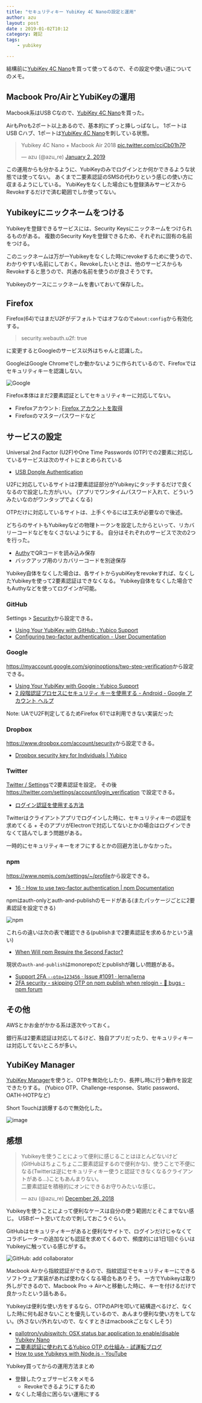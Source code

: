 ```yaml
---
title: "セキュリティキー YubiKey 4C Nanoの設定と運用"
author: azu
layout: post
date : 2019-01-02T10:12
category: 雑記
tags:
    - yubikey

---
```


結構前に[YubiKey 4C Nano](https://www.yubico.com/product/yubikey-4-series/#yubikey-4c-nano)を買って使ってるので、その設定や使い道についてのメモ。

## Macbook Pro/AirとYubiKeyの運用

Macbook系はUSB Cなので、[YubiKey 4C Nano](https://www.yubico.com/product/yubikey-4-series/#yubikey-4c-nano)を買った。

AirもProも2ポート以上あるので、基本的にずっと挿しっぱなし。
1ポートはUSB Cハブ、1ポートは[YubiKey 4C Nano](https://www.yubico.com/product/yubikey-4-series/#yubikey-4c-nano)を刺している状態。

<blockquote class="twitter-tweet" data-lang="en"><p lang="en" dir="ltr">Yubikey 4C Nano + Macbook Air 2018 <a href="https://t.co/cciCb01h7P">pic.twitter.com/cciCb01h7P</a></p>&mdash; azu (@azu_re) <a href="https://twitter.com/azu_re/status/1080271802163638272?ref_src=twsrc%5Etfw">January 2, 2019</a></blockquote>
<script async src="https://platform.twitter.com/widgets.js" charset="utf-8"></script>

この運用からも分かるように、YubiKeyのみでログインとか何かできるような状態では使ってない。
あくまで二要素認証のSMSの代わりという感じの使い方に収まるようにしている。
YubiKeyをなくした場合にも登録済みサービスからRevokeするだけで済む範囲でしか使ってない。

## Yubikeyにニックネームをつける

Yubikeyを登録できるサービスには、Security Keysにニックネームをつけられるものがある。
複数のSecurity Keyを登録できるため、それぞれに固有の名前をつける。

このニックネームは万が一Yubikeyをなくした時にrevokeするために使うので、わかりやすい名前にしておく。Revokeしたいときは、他のサービスからもRevokeすると思うので、共通の名前を使うのが良さそうです。

Yubikeyのケースにニックネームを書いておいて保存した。

## Firefox

Firefox(64)ではまだU2Fがデフォルトではオフなので`about:config`から有効化する。

> security.webauth.u2f: true

に変更するとGoogleのサービス以外はちゃんと認識した。

GoogleはGoogle Chromeでしか動かないように作られているので、Firefoxではセキュリティキーを認識しない。

![Google](https://efcl.info/wp-content/uploads/2019/01/02-1546392149.png)

Firefox本体はまだ2要素認証としてセキュリティキーに対応してない。

- Firefoxアカウント: [Firefox アカウントを取得](https://www.mozilla.org/ja/firefox/accounts/)
- Firefoxのマスターパスワードなど

## サービスの設定

Universal 2nd Factor (U2F)やOne Time Passwords (OTP)での2要素に対応しているサービスは次のサイトにまとめられている

- [USB Dongle Authentication](https://www.dongleauth.info/)

U2Fに対応しているサイトは2要素認証部分がYubikeyにタッチするだけで良くなるので設定した方がいい。
(アプリでワンタイムパスワード入れて、どういうみたいなのがワンタップでよくなる)

OTPだけに対応しているサイトは、上手くやるには工夫が必要なので後述。

どちらのサイトもYubikeyなどの物理トークンを設定したからといって、リカバリーコードなどをなくさないようにする。
自分はそれぞれのサービスで次の2つを行った。

- [Authy](https://authy.com/blog/authy-vs-google-authenticator/)でQRコードを読み込み保存
- バックアップ用のリカバリーコードを別途保存


Yubikey自体をなくした場合は、各サイトからyubiKeyをrevokeすれば、なくしたYubikeyを使って2要素認証はできなくなる。
Yubikey自体をなくした場合でもAuthyなどを使ってログインが可能。

### GitHub

Settings > [Security](https://github.com/settings/security)から設定できる。

- [Using Your YubiKey with GitHub : Yubico Support](https://support.yubico.com/support/solutions/articles/15000006469-using-your-yubikey-with-github)
- [Configuring two-factor authentication - User Documentation](https://help.github.com/articles/configuring-two-factor-authentication/)

### Google

<https://myaccount.google.com/signinoptions/two-step-verification>から設定できる。

- [Using Your YubiKey with Google : Yubico Support](https://support.yubico.com/support/solutions/articles/15000006418-using-your-yubikey-with-google)
- [2 段階認証プロセスにセキュリティ キーを使用する - Android - Google アカウント ヘルプ](https://support.google.com/accounts/answer/6103523)

Note: UAでU2F判定してるためFirefox 61では利用できない実装だった

### Dropbox

<https://www.dropbox.com/account/security>から設定できる。

- [Dropbox security key for Individuals | Yubico](https://www.yubico.com/why-yubico/for-individuals/dropbox-for-individuals/)

### Twitter

[Twitter / Settings](https://twitter.com/settings/account)で2要素認証を設定。
その後 <https://twitter.com/settings/account/login_verification> で設定できる。

- [ログイン認証を使用する方法](https://help.twitter.com/ja/managing-your-account/two-factor-authentication#security-key)


Twitterはクライアントアプリでログインした時に、セキュリティキーの認証を求めてくる + そのアプリがElectronで対応してないとかの場合はログインできなくて詰んでしまう問題がある。

一時的にセキュリティキーをオフにするとかの回避方法しかなかった。

### npm

<https://www.npmjs.com/settings/~/profile>から設定できる。

- [16 - How to use two-factor authentication | npm Documentation](https://docs.npmjs.com/getting-started/using-two-factor-authentication)

npmはauth-onlyとauth-and-publishのモードがある(またパッケージごとに2要素認証を設定できる)

![npm](https://efcl.info/wp-content/uploads/2019/01/02-1546392345.png)

これらの違いは次の表で確認できる(publishまで2要素認証を求めるかという違い)

- [When Will npm Require the Second Factor?](https://docs.npmjs.com/getting-started/using-two-factor-authentication#when-will-npm-require-the-second-factor)

現状の`auth-and-publish`はmonorepoだとpublishが難しい問題がある。

- [Support 2FA `--otp=123456` · Issue #1091 · lerna/lerna](https://github.com/lerna/lerna/issues/1091 "Support 2FA `--otp=123456` · Issue #1091 · lerna/lerna")
- [2FA security - skipping OTP on npm publish when relogin - 🐞 bugs - npm forum](https://npm.community/t/2fa-security-skipping-otp-on-npm-publish-when-relogin/3074 "2FA security - skipping OTP on npm publish when relogin - 🐞 bugs - npm forum")

## その他

AWSとかお金がかかる系は逐次やっておく。

銀行系は2要素認証は対応してるけど、独自アプリだったり、セキュリティキーは対応してないところが多い。

## YubiKey Manager

[YubiKey Manager](https://www.yubico.com/products/services-software/download/yubikey-manager/ "YubiKey Manager | Yubico")を使うと、OTPを無効化したり、長押し時に行う動作を設定できたりする。
(Yubico OTP、Challenge-response、Static password、OATH-HOTPなど)

Short Touchは誤爆するので無効化した。

![image](https://efcl.info/wp-content/uploads/2019/01/02-1546395849.png)

## 感想

<blockquote class="twitter-tweet" data-lang="en"><p lang="ja" dir="ltr">Yubikeyを使うことによって便利に感じることはほとんどないけど(GitHubはちょこちょこ二要素認証するので便利かな)、使うことで不便になる(Twitterは逆にセキュリティキー使うと認証できなくなるクライアントがある…)こともあんまりない。<br>二要素認証を積極的にオンにできるお守りみたいな感じ。</p>&mdash; azu (@azu_re) <a href="https://twitter.com/azu_re/status/1077957676212965376?ref_src=twsrc%5Etfw">December 26, 2018</a></blockquote>
<script async src="https://platform.twitter.com/widgets.js" charset="utf-8"></script>


Yubikeyを使うことによって便利なケースは自分の使う範囲だとそこまでない感じ。
USBポート空いてたので刺しておこうぐらい。

GitHubはセキュリティキーがあると便利なサイトで、ログインだけじゃなくてコラボレーターの追加なども認証を求めてくるので、頻度的には1日1回ぐらいはYubikeyに触っている感じがする。

![GitHub: add collaborator](https://efcl.info/wp-content/uploads/2019/01/02-1546392669.png)

Macbook Airから指紋認証ができるので、指紋認証でセキュリティキーにできるソフトウェア実装があれば使わなくなる場合もありそう。
一方でYubikeyは取り外しができるので、Macbook Pro -> Airへと移動した時に、キーを付けるだけで良かったという話もある。

Yubikeyは便利な使い方をするなら、OTPのAPIを叩いて結構遊べるけど、なくした時に何も起きないことを優先しているので、あんまり便利な使い方をしてない。(外さない/外れないので、なくすときはmacbookごとなくしそう)

* [pallotron/yubiswitch: OSX status bar application to enable/disable Yubikey Nano](https://github.com/pallotron/yubiswitch "pallotron/yubiswitch: OSX status bar application to enable/disable Yubikey Nano")
* [二要素認証に使われてるYubico OTP の仕組み - 試運転ブログ](http://otameshi61.hatenablog.com/entry/2016/12/30/211358 "二要素認証に使われてるYubico OTP の仕組み - 試運転ブログ")
* [How to use Yubikeys with Node.js - YouTube](https://www.youtube.com/watch?v=5J3QK0G8H4Y)

Yubikey買ってからの運用方法まとめ

- 登録したウェブサービスをメモる
	- Revokeできるようにするため
- なくした場合に困らない運用にする
